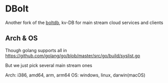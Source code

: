 # DBolt

Another fork of the [boltdb](https://github.com/boltdb/bolt), kv-DB for main stream cloud services and clients

## Arch & OS

Though golang supports all in https://github.com/golang/go/blob/master/src/go/build/syslist.go

But we just pick several main stream ones

Arch: i386, amd64, arm, arm64
OS: windows, linux, darwin(macOS)
